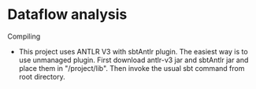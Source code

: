 Dataflow analysis
====

Compiling

- This project uses ANTLR V3 with sbtAntlr plugin. The easiest way
is to use unmanaged plugin. First download antlr-v3 jar and sbtAntlr
jar and place them in "<root>/project/lib". Then invoke the usual
sbt command from root directory.